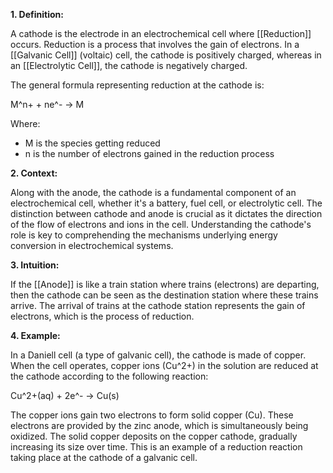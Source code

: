 **1. Definition:**

A cathode is the electrode in an electrochemical cell where [[Reduction]] occurs. Reduction is a process that involves the gain of electrons. In a [[Galvanic Cell]] (voltaic) cell, the cathode is positively charged, whereas in an [[Electrolytic Cell]], the cathode is negatively charged.

The general formula representing reduction at the cathode is:

M^n+ + ne^- → M

Where:
- M is the species getting reduced
- n is the number of electrons gained in the reduction process

**2. Context:**

Along with the anode, the cathode is a fundamental component of an electrochemical cell, whether it's a battery, fuel cell, or electrolytic cell. The distinction between cathode and anode is crucial as it dictates the direction of the flow of electrons and ions in the cell. Understanding the cathode's role is key to comprehending the mechanisms underlying energy conversion in electrochemical systems.

**3. Intuition:**

If the [[Anode]] is like a train station where trains (electrons) are departing, then the cathode can be seen as the destination station where these trains arrive. The arrival of trains at the cathode station represents the gain of electrons, which is the process of reduction.

**4. Example:**

In a Daniell cell (a type of galvanic cell), the cathode is made of copper. When the cell operates, copper ions (Cu^2+) in the solution are reduced at the cathode according to the following reaction:

Cu^2+(aq) + 2e^- → Cu(s)

The copper ions gain two electrons to form solid copper (Cu). These electrons are provided by the zinc anode, which is simultaneously being oxidized. The solid copper deposits on the copper cathode, gradually increasing its size over time. This is an example of a reduction reaction taking place at the cathode of a galvanic cell.